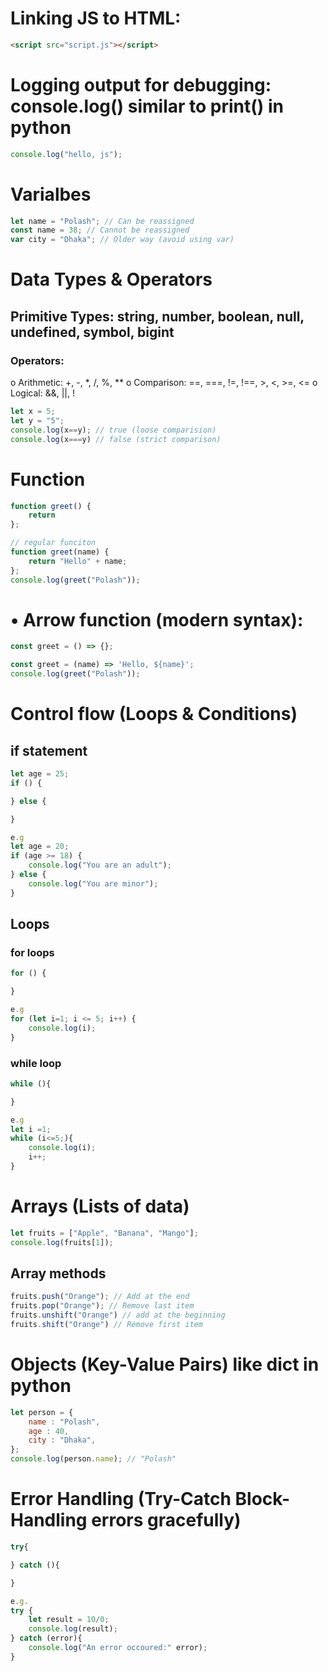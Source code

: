 # Linking JS to HTML:
```html
<script src="script.js"></script>
```

# Logging output for debugging: console.log() similar to print() in python
```js
console.log("hello, js");
```

# Varialbes
```js
let name = "Polash"; // Can be reassigned
const name = 38; // Cannot be reassigned
var city = "Dhaka"; // Older way (avoid using var)
```

# Data Types & Operators
## Primitive Types: string, number, boolean, null, undefined, symbol, bigint
### Operators:
o	Arithmetic: +, -, *, /, %, **
o	Comparison: ==, ===, !=, !==, >, <, >=, <=
o	Logical: &&, ||, !

```js
let x = 5;
let y = "5";
console.log(x==y); // true (loose comparision)
console.log(x===y) // false (strict comparison)
```

# Function
```js
function greet() {
    return 
};

// regular funciton
function greet(name) {
    return "Hello" + name;
};
console.log(greet("Polash"));
```

# •	Arrow function (modern syntax):
```js
const greet = () => {};

const greet = (name) => 'Hello, ${name}';
console.log(greet("Polash"));
```


# Control flow (Loops & Conditions)

## if statement
```js
let age = 25;
if () {

} else {    

}

e.g 
let age = 20;
if (age >= 18) {
    console.log("You are an adult");
} else {
    console.log("You are minor");
}
```

## Loops
### for loops
```js
for () {

}

e.g 
for (let i=1; i <= 5; i++) {
    console.log(i);
}
```

### while loop
```js
while (){

}

e.g 
let i =1;
while (i<=5;){
    console.log(i);
    i++;
}
```

# Arrays (Lists of data)
```js
let fruits = ["Apple", "Banana", "Mango"];
console.log(fruits[1]);
```

## Array methods
```js
fruits.push("Orange"); // Add at the end
fruits.pop("Orange"); // Remove last item
fruits.unshift("Orange") // add at the beginning
fruits.shift("Orange") // Remove first item
```

# Objects (Key-Value Pairs) like dict in python
```js
let person = {
    name : "Polash",
    age : 40,
    city : "Dhaka",
};
console.log(person.name); // "Polash"
```

# Error Handling (Try-Catch Block- Handling errors gracefully)
```js
try{

} catch (){

}

e.g. 
try {
    let result = 10/0;
    console.log(result);
} catch (error){
    console.log("An error occoured:" error);
}